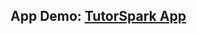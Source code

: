 ## App Demo: [TutorSpark App](https://www.blackbox.ai/share/135940ef-f167-4003-9488-074d1972c62f?fullScreen=true)
